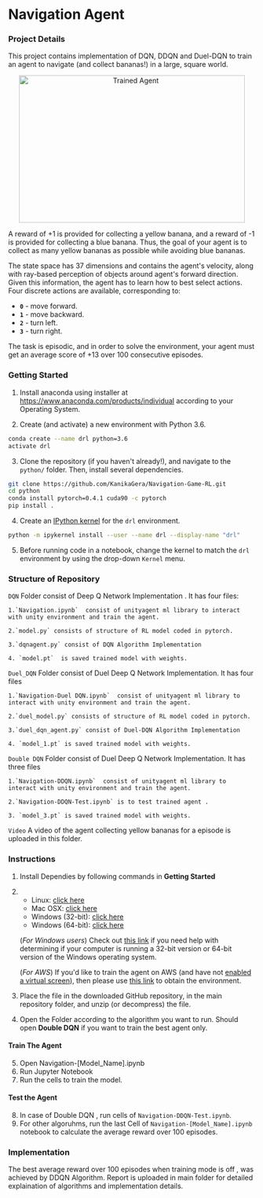 # Navigation Agent

### Project Details

This project contains implementation of DQN, DDQN and Duel-DQN to train an agent to navigate (and collect bananas!) in a large, square world.  
<p align="center">
   <img width="460" height="300" src="videos/agent.gif" alt="Trained Agent">
</p>
A reward of +1 is provided for collecting a yellow banana, and a reward of -1 is provided for collecting a blue banana.  Thus, the goal of your agent is to collect as many yellow bananas as possible while avoiding blue bananas.  

The state space has 37 dimensions and contains the agent's velocity, along with ray-based perception of objects around agent's forward direction.  Given this information, the agent has to learn how to best select actions.  Four discrete actions are available, corresponding to:
- **`0`** - move forward.
- **`1`** - move backward.
- **`2`** - turn left.
- **`3`** - turn right.

The task is episodic, and in order to solve the environment, your agent must get an average score of +13 over 100 consecutive episodes.

### Getting Started
1. Install anaconda using installer at https://www.anaconda.com/products/individual according to your Operating System.

2. Create (and activate) a new environment with Python 3.6.
```bash
conda create --name drl python=3.6 
activate drl
```
	
3. Clone the repository (if you haven't already!), and navigate to the `python/` folder.  Then, install several dependencies.
```bash
git clone https://github.com/KanikaGera/Navigation-Game-RL.git
cd python 
conda install pytorch=0.4.1 cuda90 -c pytorch
pip install .
```

4. Create an [IPython kernel](http://ipython.readthedocs.io/en/stable/install/kernel_install.html) for the `drl` environment.  
```bash
python -m ipykernel install --user --name drl --display-name "drl"
```

5. Before running code in a notebook, change the kernel to match the `drl` environment by using the drop-down `Kernel` menu. 

### Structure of Repository

`DQN` Folder consist of Deep Q Network Implementation . It has four files:

	1.`Navigation.ipynb`  consist of unityagent ml library to interact with unity environment and train the agent.
	
	2.`model.py` consists of structure of RL model coded in pytorch.
	
	3.`dqnagent.py` consist of DQN Algorithm Implementation 
	
	4. `model.pt`  is saved trained model with weights.

`Duel_DQN` Folder consist of Duel Deep Q Network Implementation. It has four files

	1.`Navigation-Duel DQN.ipynb`  consist of unityagent ml library to interact with unity environment and train the agent.
	
	2.`duel_model.py` consists of structure of RL model coded in pytorch.
	
	3.`duel_dqn_agent.py` consist of Duel-DQN Algorithm Implementation 
	
	4. `model_1.pt` is saved trained model with weights.

`Double DQN` Folder consist of Duel Deep Q Network Implementation. It has three files

	1.`Navigation-DDQN.ipynb`  consist of unityagent ml library to interact with unity environment and train the agent.
	
	2.`Navigation-DDQN-Test.ipynb` is to test trained agent .
	
	3. `model_3.pt` is saved trained model with weights.

`Video` A video of the agent collecting yellow bananas for a episode is uploaded in this folder.

### Instructions
1. Install Dependies by following commands in __Getting Started__
	
2. - Linux: [click here](https://s3-us-west-1.amazonaws.com/udacity-drlnd/P1/Banana/Banana_Linux.zip)
    - Mac OSX: [click here](https://s3-us-west-1.amazonaws.com/udacity-drlnd/P1/Banana/Banana.app.zip)
    - Windows (32-bit): [click here](https://s3-us-west-1.amazonaws.com/udacity-drlnd/P1/Banana/Banana_Windows_x86.zip)
    - Windows (64-bit): [click here](https://s3-us-west-1.amazonaws.com/udacity-drlnd/P1/Banana/Banana_Windows_x86_64.zip)
    
    (_For Windows users_) Check out [this link](https://support.microsoft.com/en-us/help/827218/how-to-determine-whether-a-computer-is-running-a-32-bit-version-or-64) if you need help with determining if your computer is running a 32-bit version or 64-bit version of the Windows operating system.

    (_For AWS_) If you'd like to train the agent on AWS (and have not [enabled a virtual screen](https://github.com/Unity-Technologies/ml-agents/blob/master/docs/Training-on-Amazon-Web-Service.md)), then please use [this link](https://s3-us-west-1.amazonaws.com/udacity-drlnd/P1/Banana/Banana_Linux_NoVis.zip) to obtain the environment.
    
3. Place the file in the downloaded GitHub repository, in the main repository folder, and unzip (or decompress) the file. 

4. Open the Folder according to the algorithm you want to run. Should open __Double DQN__ if you want to train the best agent only. 

#### Train The Agent
5. Open Navigation-[Model_Name].ipynb 
6. Run Jupyter Notebook 
7. Run the cells to train the model.

#### Test the Agent
8. In case of Double DQN , run cells of  `Navigation-DDQN-Test.ipynb`.
9. For other algoruhms, run the  last Cell of `Navigation-[Model_Name].ipynb` notebook  to calculate the average reward over 100 episodes.

### Implementation
The best average reward over 100 episodes when training mode is off , was achieved by  DDQN Algorithm. Report is uploaded in main folder for detailed explaination of algorithms and implementation details.


